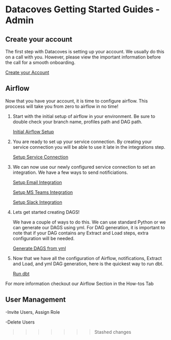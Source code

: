 # Datacoves Getting Started Guides - Admin

## Create your account

The first step with Datacoves is setting up your account. We usually do this on a call with you. However, please view the important information before the call for a smooth onboarding.

[Create your Account](getting-started/Admin/create-account.md)

## Airflow
Now that you have your account, it is time to configure airflow. This proccess will take you from zero to airflow in no time!

1. Start with the initial setup of airflow in your environment. Be sure to double check your branch name, profiles path and DAG path.

    [Initial Airflow Setup](how-tos/airflow/initial-setup.md)

2. You are ready to set up your service connection. By creating your service connection you will be able to use it late in the integrations step.

    [Setup Service Connection](reference/admin-menu/service_connections.md)

3. We can now use our newly configured service connection to set an integration. We have a few ways to send notificiations. 

    [Setup Email Integration](how-tos/airflow/send-emails.md)

    [Setup MS Teams Integration](how-tos/airflow/send-ms-teams-notifications.md)
    
    [Setup Slack Integration](how-tos/airflow/send-slack-notifications.md)

4. Lets get started creating DAGS!

    We have a couple of ways to do this. We can use standard Python or we can generate our DAGS using yml. For DAG generation, it is important to note that if your DAG contains any Extract and Load steps, extra configuration will be needed.

    [Generate DAGS from yml](how-tos/airflow/generate-dags-from-yml.md)

5. Now that we have all the configuration of Airflow, notifications, Extract and Load, and yml DAG generation, here is the quickest way to run dbt.

    [Run dbt](how-tos/airflow/run-dbt.md)

For more information checkout our Airflow Section in the How-tos Tab 

## User Management

-Invite Users, Assign Role

-Delete Users
>>>>>>> Stashed changes
